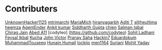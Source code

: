 # Contributers
<!-- Example:
[Your Name](http://github.com/YourUserName)
-->

<!-- Edit Below This Line At A Random Place Not At The Bottom Or The Top-->




[UnknownHacker1125](http://github.com/UnknownHacker1125)
[mtrimarchi](http://github.com/mtrimarchi)
[MariaMich](https://github.com/MariaMich)
[hiranyagarbh](http://github.com/hiranyagarbh)
[Aditi T](http://github.com/mystic-potato)
[sljtheultima](http://github.com/sljtheultima)
[heemza](http://github.com/heemza)
[AgentEnder](http://github.com/agentender)
[Ankit kumar](https://github.com/PrajapatiAnkit)
[Siddharth Gupta](https://github.com/Siddharth-gupta99)
[chien](https://github.com/omegachien)
[Salman Iqbal](https://github.com/salmaniqbal92)
[Chirag Jain](https://github.com/chirag-jn/)
[Abed A11](https://github.com/abedafr)
[codyteo] (https://github.com/codyteo)
[Sohil Ladhani](https://github.com/sohilladhani)
[Feysal Ikbal](https://github.com/feysalikbal)
[Kucha](https://github.com/Kucha1122)
[John Victor](https://github.com/johnvict0r)
[Pranay Saha](https://github.com/PranaySaha97)
[Hackin7](https://github.com/Hackin7) 
[Eduardokum](https://github.com/eduardokum)
[MuhammadTouseeq](https://github.com/MuhammadTouseeq)
[Hunain Humail](https://github.com/HunainHumail)
[lockjio](https://github.com/lockjio)
[men1164](https://github.com/men1164)
[Suriani](https://github.com/suriani16)
[Mohit Yadav](https://github.com/mohityadav7)





